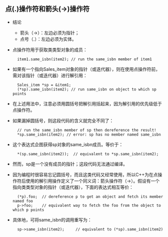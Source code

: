 ## 点(.)操作符和箭头(->)操作符
- 结论
	- 箭头（->）：左边必须为指针；
	- 点号（.）：左边必须为实体。
- 点操作符用于获取类类型对象的成员：

		item1.same_isbn(item2); // run the same_isbn member of item1
- 如果有一个指向Sales_item对象的指针（或迭代器），则在使用点操作符前，需对该指针（或迭代器）进行解引用：

        Sales_item *sp = &item1;
        (*sp).same_isbn(item2); // run same_isbn on object to which sp points
- 在上述用法中，注意必须用圆括号把解引用括起来，因为解引用的优先级低于点操作符。
- 如果漏掉圆括号，则这段代码的含义就完全不同了：

        // run the same_isbn member of sp then dereference the result!
        *sp.same_isbn(item2); // error: sp has no member named same_isbn
- 这个表达式企图获得sp对象的same_isbn成员。等价于：

		*(sp.same_isbn(item2));  // equivalent to *sp.same_isbn(item2);
- 然而，sp是一个没有成员的指针；这段代码无法通过编译。
- 因为编程时很容易忘记圆括号，而且这类代码又经常使用，所以C++为在点操作符后使用的解引用操作定义了一个同义词：箭头操作符（->）。假设有一个指向类类型对象的指针（或迭代器），下面的表达式相互等价：

        (*p).foo;  // dereference p to get an object and fetch its member named foo
        p->foo;    // equivalent way to fetch the foo from the object to which p points

- 具体地，可将same_isbn的调用重写为：

		sp->same_isbn(item2);     // equivalent to (*sp).same_isbn(item2)
